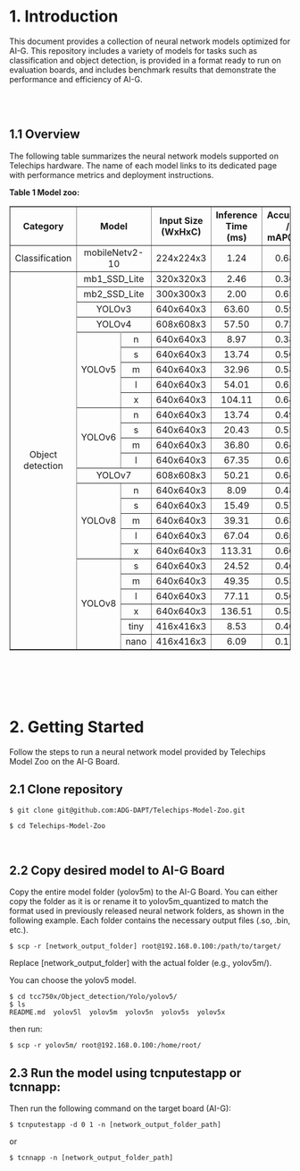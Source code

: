 # 1. Introduction
This document provides a collection of neural network models optimized for AI-G. This repository includes a variety of models for tasks such as classification and object detection, is provided in a format ready to run on evaluation boards, and includes benchmark results that demonstrate the performance and efficiency of AI-G.

<br/><br/>
## 1.1 Overview
The following table summarizes the neural network models supported on Telechips hardware. The name of each model links to its dedicated page with performance metrics and deployment instructions.

**Table 1 Model zoo:**
<table border="1" cellspacing="0" cellpadding="5">
  <colgroup>
    <col style="width: 10%">
    <col style="width: 10%">
    <col style="width: 10%">
    <col style="width: 10%">
  </colgroup>
  <thead>
    <tr>
       <th style="text-align: center;">Category</th>
      <th colspan="2" style="text-align: center;">Model</th>
      <th style="text-align: center;">Input Size (WxHxC)</th>
      <th style="text-align: center;">Inference Time (ms)</th>
      <th style="text-align: center;">Accuracy / mAP@50</th>
    </tr>
  </thead>
  <tbody>
  <tr>
      <td colspan="1"style="text-align: center;">Classification</td>
      <td colspan="2"style="text-align: center;">mobileNetv2-10</td>
      <td colspan="1"style="text-align: center;">224x224x3</td>
      <td colspan="1"style="text-align: center;">1.24</td>
      <td colspan="1"style="text-align: center;">0.687</td>
    </tr>
    <tr>
      <td rowspan="26"style="text-align: center;">Object detection</td>
      <td colspan="2"style="text-align: center;">mb1_SSD_Lite</td>
      <td colspan="1"style="text-align: center;">320x320x3</td>
      <td colspan="1"style="text-align: center;">2.46	</td>
      <td colspan="1"style="text-align: center;">0.367</td>
    </tr>
    <td colspan="2"style="text-align: center;">mb2_SSD_Lite</td>
      <td colspan="1"style="text-align: center;">300x300x3</td>
      <td colspan="1"style="text-align: center;">2.00</td>
      <td colspan="1"style="text-align: center;">0.651</td>
    <tr>
    <td colspan="2"style="text-align: center;">YOLOv3</td>
      <td colspan="1"style="text-align: center;">640x640x3</td>
      <td colspan="1"style="text-align: center;">63.60</td>
      <td colspan="1"style="text-align: center;">0.598</td>
    <tr>
    <td colspan="2"style="text-align: center;">YOLOv4</td>
      <td colspan="1"style="text-align: center;">608x608x3</td>
      <td colspan="1"style="text-align: center;">57.50</td>
      <td colspan="1"style="text-align: center;">0.735</td>
    <tr>
  <tr>
  <td rowspan="5" style="text-align: center; vertical-align: middle;">YOLOv5</td>
  <td colspan="1"style="text-align: center;">n</td>
  <td style="text-align: center;">640x640x3</td>
  <td style="text-align: center;">8.97</td>
  <td style="text-align: center;">0.383</td>
</tr>
<tr>
  <td style="text-align: center;">s</td>
  <td style="text-align: center;">640x640x3</td>
  <td style="text-align: center;">13.74</td>
  <td style="text-align: center;">0.509</td>
</tr>
<tr>
  <td style="text-align: center;">m</td>
  <td style="text-align: center;">640x640x3</td>
  <td style="text-align: center;">32.96</td>
  <td style="text-align: center;">0.584</td>
</tr>
<tr>
  <td style="text-align: center;">l</td>
  <td style="text-align: center;">640x640x3</td>
  <td style="text-align: center;">54.01</td>
  <td style="text-align: center;">0.619</td>
</tr>
<tr>
  <td style="text-align: center;">x</td>
  <td style="text-align: center;">640x640x3</td>
  <td style="text-align: center;">104.11</td>
  <td style="text-align: center;">0.643</td>
</tr>
<td rowspan="4" style="text-align: center; vertical-align: middle;">YOLOv6</td>
  <td colspan="1"style="text-align: center;">n</td>
  <td style="text-align: center;">640x640x3</td>
  <td style="text-align: center;">13.74</td>
  <td style="text-align: center;">0.493</td>
</tr>
<tr>
  <td style="text-align: center;">s</td>
  <td style="text-align: center;">640x640x3</td>
  <td style="text-align: center;">20.43</td>
  <td style="text-align: center;">0.552</td>
</tr>
<tr>
  <td style="text-align: center;">m</td>
  <td style="text-align: center;">640x640x3</td>
  <td style="text-align: center;">36.80</td>
  <td style="text-align: center;">0.643</td>
</tr>
<tr>
  <td style="text-align: center;">l</td>
  <td style="text-align: center;">640x640x3</td>
  <td style="text-align: center;">67.35</td>
  <td style="text-align: center;">0.673</td>
</tr>
 <td colspan="2"style="text-align: center;">YOLOv7</td>
      <td colspan="1"style="text-align: center;">608x608x3</td>
      <td colspan="1"style="text-align: center;">50.21</td>
      <td colspan="1"style="text-align: center;">0.648</td>
    <tr>
  <td rowspan="5" style="text-align: center; vertical-align: middle;">YOLOv8</td>
  <td colspan="1"style="text-align: center;">n</td>
  <td style="text-align: center;">640x640x3</td>
  <td style="text-align: center;">8.09</td>
  <td style="text-align: center;">0.488</td>
</tr>
<tr>
  <td style="text-align: center;">s</td>
  <td style="text-align: center;">640x640x3</td>
  <td style="text-align: center;">15.49</td>
  <td style="text-align: center;">0.576</td>
</tr>
<tr>
  <td style="text-align: center;">m</td>
  <td style="text-align: center;">640x640x3</td>
  <td style="text-align: center;">39.31</td>
  <td style="text-align: center;">0.632</td>
</tr>
<tr>
  <td style="text-align: center;">l</td>
  <td style="text-align: center;">640x640x3</td>
  <td style="text-align: center;">67.04</td>
  <td style="text-align: center;">0.654</td>
</tr>
<tr>
  <td style="text-align: center;">x</td>
  <td style="text-align: center;">640x640x3</td>
  <td style="text-align: center;">113.31</td>
  <td style="text-align: center;">0.664</td>
</tr>
<td rowspan="6" style="text-align: center; vertical-align: middle;">YOLOv8</td>
  <td colspan="1"style="text-align: center;">s</td>
  <td style="text-align: center;">640x640x3</td>
  <td style="text-align: center;">24.52</td>
  <td style="text-align: center;">0.467</td>
</tr>
<tr>
  <td style="text-align: center;">m</td>
  <td style="text-align: center;">640x640x3</td>
  <td style="text-align: center;">49.35</td>
  <td style="text-align: center;">0.536</td>
</tr>
<tr>
  <td style="text-align: center;">l</td>
  <td style="text-align: center;">640x640x3</td>
  <td style="text-align: center;">77.11</td>
  <td style="text-align: center;">0.565</td>
</tr>
<tr>
  <td style="text-align: center;">x</td>
  <td style="text-align: center;">640x640x3</td>
  <td style="text-align: center;">136.51</td>
  <td style="text-align: center;">0.583</td>
</tr>
<tr>
  <td style="text-align: center;">tiny</td>
  <td style="text-align: center;">416x416x3</td>
  <td style="text-align: center;">8.53</td>
  <td style="text-align: center;">0.401</td>
</tr>
<tr>
  <td style="text-align: center;">nano</td>
  <td style="text-align: center;">416x416x3</td>
  <td style="text-align: center;">6.09</td>
  <td style="text-align: center;">0.112</td>
</tr>
  </tbody>
</table>
<br/>


<br/><br/>
# 2. Getting Started
Follow the steps to run a neural network model provided by Telechips Model Zoo on the AI-G Board.
<br/>

## 2.1 Clone repository
```
$ git clone git@github.com:ADG-DAPT/Telechips-Model-Zoo.git

$ cd Telechips-Model-Zoo
```
<br/>

## 2.2 Copy desired model to AI-G Board

Copy the entire model folder (yolov5m) to the AI-G Board.
You can either copy the folder as it is or rename it to yolov5m_quantized to match the format used in previously released neural network folders, as shown in the following example.
Each folder contains the necessary output files (.so, .bin, etc.).

```
$ scp -r [network_output_folder] root@192.168.0.100:/path/to/target/
```
Replace [network_output_folder] with the actual folder (e.g., yolov5m/).

You can choose the yolov5 model.
```
$ cd tcc750x/Object_detection/Yolo/yolov5/
$ ls 
README.md  yolov5l  yolov5m  yolov5n  yolov5s  yolov5x
```
then run:
```
$ scp -r yolov5m/ root@192.168.0.100:/home/root/
```

## 2.3 Run the model using tcnputestapp or tcnnapp:
Then run the following command on the target board (AI-G):
```
$ tcnputestapp -d 0 1 -n [network_output_folder_path]
```
or 
```
$ tcnnapp -n [network_output_folder_path]
```

